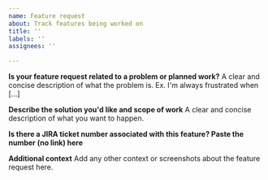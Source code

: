 ```yaml
---
name: Feature request
about: Track features being worked on
title: ''
labels: ''
assignees: ''

---
```


**Is your feature request related to a problem or planned work?**
A clear and concise description of what the problem is. Ex. I'm always frustrated when [...]

**Describe the solution you'd like and scope of work**
A clear and concise description of what you want to happen.

**Is there a JIRA ticket number associated with this feature? Paste the number (no link) here**

**Additional context**
Add any other context or screenshots about the feature request here.
